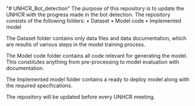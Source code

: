 "# UNHCR_Bot_detection" 
The purpose of this repository is to update the UNHCR with the progress made in the bot detection. 
The repository consists of the following folders:
•	Dataset
•	Model code
•	Implemented model

The Dataset folder contains only data files and data documentation, which are results of various steps in the model training process.

The Model code folder contains all code relevant for generating the model. This constitutes anything from pre-processing to model evaluation with documentation.

The Implemented model folder contains a ready to deploy model along with the required specifications. 

The repository will be updated before every UNHCR meeting.
